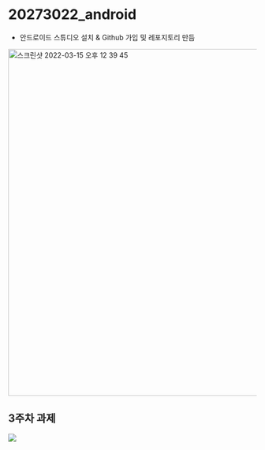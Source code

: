 # 20273022_android
- 안드로이드 스튜디오 설치 & Github 가입 및 레포지토리 만듬
 <img width="703" alt="스크린샷 2022-03-15 오후 12 39 45" src="https://user-images.githubusercontent.com/101615063/158303385-4dc2ab93-ff91-4716-9229-c7ef59b9fdfd.png">

## 3주차 과제
<img width="" src="https://user-images.githubusercontent.com/101615063/159405023-18603289-d223-46d8-881e-a549d0fff155.PNG">
